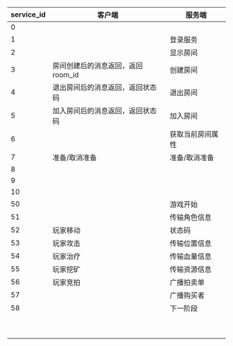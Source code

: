 | service_id | 客户端                            | 服务端           |
| ---------- | --------------------------------- | ---------------- |
| 0          |                                   |                  |
| 1          |                                   | 登录服务         |
| 2          |                                   | 显示房间         |
| 3          | 房间创建后的消息返回，返回room_id | 创建房间         |
| 4          | 退出房间后的消息返回，返回状态码  | 退出房间         |
| 5          | 加入房间后的消息返回，返回状态码  | 加入房间         |
| 6          |                                   | 获取当前房间属性 |
| 7          | 准备/取消准备                     | 准备/取消准备    |
| 8          |                                   |                  |
| 9          |                                   |                  |
| 10         |                                   |                  |
| 50         |                                   | 游戏开始         |
| 51         |                                   | 传输角色信息     |
| 52         | 玩家移动                          | 状态码           |
| 53         | 玩家攻击                          | 传输位置信息     |
| 54         | 玩家治疗                          | 传输血量信息     |
| 55         | 玩家挖矿                          | 传输资源信息     |
| 56         | 玩家竞拍                          | 广播拍卖单       |
| 57         |                                   | 广播购买者       |
| 58         |                                   | 下一阶段         |
|            |                                   |                  |
|            |                                   |                  |
|            |                                   |                  |
|            |                                   |                  |
|            |                                   |                  |
|            |                                   |                  |
|            |                                   |                  |
|            |                                   |                  |
|            |                                   |                  |